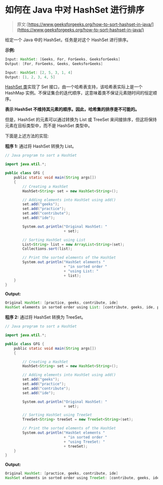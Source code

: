 # 如何在 Java 中对 HashSet 进行排序

> 原文:[https://www.geeksforgeeks.org/how-to-sort-hashset-in-java/](https://www.geeksforgeeks.org/how-to-sort-hashset-in-java/)

给定一个 Java 中的 HashSet，任务是对这个 HashSet 进行排序。

**示例:**

```java
Input: HashSet: [Geeks, For, ForGeeks, GeeksforGeeks]
Output: [For, ForGeeks, Geeks, GeeksforGeeks]

Input: HashSet: [2, 5, 3, 1, 4]
Output: [1, 2, 3, 4, 5] 

```

[HashSet 类](https://www.geeksforgeeks.org/hashset-in-java/)实现了 Set 接口，由一个哈希表支持，该哈希表实际上是一个 HashMap 实例。不保证集合的迭代顺序，这意味着类不保证元素随时间的恒定顺序。

**表示 HashSet 不维持其元素的顺序。因此，哈希集的排序是不可能的。**

但是，HashSet 的元素可以通过转换为 List 或 TreeSet 来间接排序，但这将保持元素在目标类型中，而不是 HashSet 类型中。

下面是上述方法的实现:

**程序 1:** 通过将 HashSet 转换为 List。

```java
// Java program to sort a HashSet

import java.util.*;

public class GFG {
    public static void main(String args[])
    {
        // Creating a HashSet
        HashSet<String> set = new HashSet<String>();

        // Adding elements into HashSet using add()
        set.add("geeks");
        set.add("practice");
        set.add("contribute");
        set.add("ide");

        System.out.println("Original HashSet: "
                           + set);

        // Sorting HashSet using List
        List<String> list = new ArrayList<String>(set);
        Collections.sort(list);

        // Print the sorted elements of the HashSet
        System.out.println("HashSet elements "
                           + "in sorted order "
                           + "using List: "
                           + list);
    }
}
```

**Output:**

```java
Original HashSet: [practice, geeks, contribute, ide]
HashSet elements in sorted order using List: [contribute, geeks, ide, practice]

```

**程序 2:** 通过将 HashSet 转换为 TreeSet。

```java
// Java program to sort a HashSet

import java.util.*;

public class GFG {
    public static void main(String args[])
    {

        // Creating a HashSet
        HashSet<String> set = new HashSet<String>();

        // Adding elements into HashSet using add()
        set.add("geeks");
        set.add("practice");
        set.add("contribute");
        set.add("ide");

        System.out.println("Original HashSet: "
                           + set);

        // Sorting HashSet using TreeSet
        TreeSet<String> treeSet = new TreeSet<String>(set);

        // Print the sorted elements of the HashSet
        System.out.println("HashSet elements "
                           + "in sorted order "
                           + "using TreeSet: "
                           + treeSet);
    }
}
```

**Output:**

```java
Original HashSet: [practice, geeks, contribute, ide]
HashSet elements in sorted order using TreeSet: [contribute, geeks, ide, practice]

```